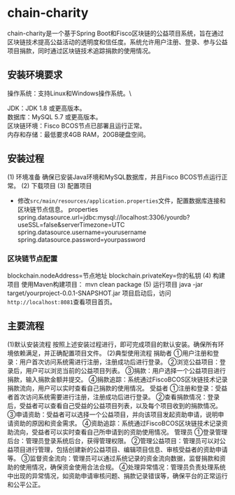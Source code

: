 # chain-charity
chain-charity是一个基于Spring Boot和Fisco区块链的公益项目系统，旨在通过区块链技术提高公益活动的透明度和信任度。系统允许用户注册、登录、参与公益项目捐款，同时通过区块链技术追踪捐款的使用情况。
## 安装环境要求
操作系统：支持Linux和Windows操作系统。\

JDK：JDK 1.8 或更高版本。\
数据库：MySQL 5.7 或更高版本。\
区块链环境：Fisco BCOS节点已部署且运行正常。\
内存和存储：最低要求4GB RAM，20GB硬盘空间。
## 安装过程
(1) 环境准备
确保已安装Java环境和MySQL数据库，并且Fisco BCOS节点运行正常。
(2) 下载项目
(3) 配置项目
- 修改`src/main/resources/application.properties`文件，配置数据库连接和区块链节点信息。
properties
spring.datasource.url=jdbc:mysql://localhost:3306/yourdb?useSSL=false&serverTimezone=UTC
spring.datasource.username=yourusername
spring.datasource.password=yourpassword
### 区块链节点配置
blockchain.nodeAddress=节点地址
blockchain.privateKey=你的私钥
(4) 构建项目
使用Maven构建项目：
mvn clean package
(5) 运行项目
java -jar target/yourproject-0.0.1-SNAPSHOT.jar
项目启动后，访问`http://localhost:8081`查看项目首页。
## 主要流程
(1)默认安装流程
按照上述安装过程进行，即可完成项目的默认安装。确保所有环境依赖满足，并正确配置项目文件。
(2)典型使用流程
捐助者
①用户注册和登录：用户首次访问系统需进行注册，注册成功后进行登录。
②浏览公益项目：登录后，用户可以浏览当前的公益项目列表。
③捐款：用户选择一个公益项目进行捐款，输入捐款金额并提交。
④捐款追踪：系统通过FiscoBCOS区块链技术记录捐款流向，用户可以实时查看自己捐款的使用情况。
受益者
①注册和登录：受益者首次访问系统需要进行注册，注册成功后进行登录。
②查看捐款情况：登录后，受益者可以查看自己受益的公益项目列表，以及每个项目收到的捐款情况。
③申请资助：受益者可以选择一个公益项目，并向该项目发起资助申请，说明申请资助的原因和资金需求。
④资助追踪：系统通过FiscoBCOS区块链技术记录资助流向，受益者可以实时查看自己所申请到的资助使用情况。
管理员
①登录管理后台：管理员登录系统后台，获得管理权限。
②管理公益项目：管理员可以对公益项目进行管理，包括创建新的公益项目、编辑项目信息、审核受益者的资助申请等。
③监督资金流向：管理员可以通过系统记录的资金流向数据，监督捐款和资助的使用情况，确保资金使用合法合规。
④处理异常情况：管理员负责处理系统中出现的异常情况，如资助申请审核问题、捐款记录错误等，确保平台的正常运行和公平公正。
